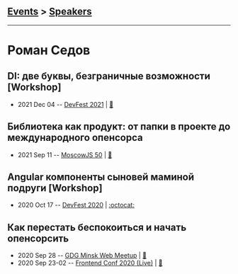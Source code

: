 ## [Events](../README.md) > [Speakers](../speakers.md)
---

# Роман Седов

## DI: две буквы, безграничные возможности [Workshop]
- 2021 Dec 04 -- [DevFest 2021](https://youtu.be/5nVKrcnIFqA)  | [:notebook:](https://docs.google.com/presentation/d/1nTgNUlHJOmYq-lbMROWQGkEHq74FV-Uoq86Nqo7QZ0Q/edit)  
## Библиотека как продукт: от папки в проекте до международного опенсорса
- 2021 Sep 11 -- [MoscowJS 50](https://www.youtube.com/watch?v=AztCgwD75xo)  | [:notebook:](https://docs.google.com/presentation/d/13bGpZSN16eyjUDOVkaN7g_zU0yDSQrnKh0IS14roSfY/preview)  
## Angular компоненты сыновей маминой подруги [Workshop]
- 2020 Oct 17 -- [DevFest 2020](https://youtu.be/wwynvEBh-P4)   | [:octocat:](https://stackblitz.com/edit/angular-declarative-components) 
## Как перестать беспокоиться и начать опенсорсить
- 2020 Sep 28 -- [GDG Minsk Web Meetup](https://www.youtube.com/watch?v=IMyKfLmll4g)  | [:notebook:](https://drive.google.com/file/d/1K5oKDkj3r47vSTUBq7prCeX2m8d9JvaL/view?usp=sharing)  
- 2020 Sep 23-02 -- [Frontend Conf 2020 (Live)](https://youtu.be/V_LPAHJkkDg)  | [:notebook:](https://drive.google.com/file/d/1u9kjxqZgujgo1dtb0IAMbiIpg8m135WN/view)  
